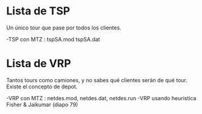 # Lista de TSP
Un único tour que pase por todos los clientes.

-TSP con MTZ : tspSA.mod tspSA.dat 

# Lista de VRP
Tantos tours como camiones, y no sabes qué clientes serán de qué tour. Existe el concepto de depot.

-VRP con MTZ : netdes.mod, netdes.dat, netdes.run
-VRP usando heuristica Fisher & Jaikumar (diapo 79)

